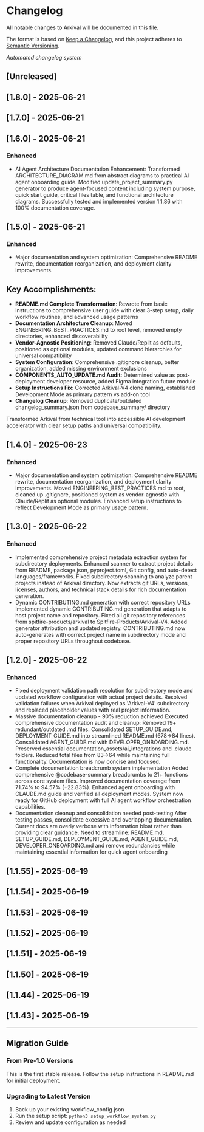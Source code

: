 # Changelog

All notable changes to Arkival will be documented in this file.

The format is based on [Keep a Changelog](https://keepachangelog.com/en/1.0.0/),
and this project adheres to [Semantic Versioning](https://semver.org/spec/v2.0.0.html).

*Automated changelog system*

## [Unreleased]

## [1.8.0] - 2025-06-21

## [1.7.0] - 2025-06-21

## [1.6.0] - 2025-06-21

### Enhanced
- AI Agent Architecture Documentation Enhancement: Transformed ARCHITECTURE_DIAGRAM.md from abstract diagrams to practical AI agent onboarding guide. Modified update_project_summary.py generator to produce agent-focused content including system purpose, quick start guide, critical files table, and functional architecture diagrams. Successfully tested and implemented version 1.1.86 with 100% documentation coverage.

## [1.5.0] - 2025-06-21

### Enhanced
- Major documentation and system optimization: Comprehensive README rewrite, documentation reorganization, and deployment clarity improvements. 

## Key Accomplishments:
- **README.md Complete Transformation**: Rewrote from basic instructions to comprehensive user guide with clear 3-step setup, daily workflow routines, and advanced usage patterns
- **Documentation Architecture Cleanup**: Moved ENGINEERING_BEST_PRACTICES.md to root level, removed empty directories, enhanced discoverability  
- **Vendor-Agnostic Positioning**: Removed Claude/Replit as defaults, positioned as optional modules, updated command hierarchies for universal compatibility
- **System Configuration**: Comprehensive .gitignore cleanup, better organization, added missing environment exclusions
- **COMPONENTS_AUTO_UPDATE.md Audit**: Determined value as post-deployment developer resource, added Figma integration future module
- **Setup Instructions Fix**: Corrected Arkival-V4 clone naming, established Development Mode as primary pattern vs add-on tool
- **Changelog Cleanup**: Removed duplicate/outdated changelog_summary.json from codebase_summary/ directory

Transformed Arkival from technical tool into accessible AI development accelerator with clear setup paths and universal compatibility.

## [1.4.0] - 2025-06-23

### Enhanced
- Major documentation and system optimization: Comprehensive README rewrite, documentation reorganization, and deployment clarity improvements. Moved ENGINEERING_BEST_PRACTICES.md to root, cleaned up .gitignore, positioned system as vendor-agnostic with Claude/Replit as optional modules. Enhanced setup instructions to reflect Development Mode as primary usage pattern.

## [1.3.0] - 2025-06-22

### Enhanced
- Implemented comprehensive project metadata extraction system for subdirectory deployments. Enhanced scanner to extract project details from README, package.json, pyproject.toml, Git config, and auto-detect languages/frameworks. Fixed subdirectory scanning to analyze parent projects instead of Arkival directory. Now extracts git URLs, versions, licenses, authors, and technical stack details for rich documentation generation.
- Dynamic CONTRIBUTING.md generation with correct repository URLs
  Implemented dynamic CONTRIBUTING.md generation that adapts to host project name and repository. Fixed all git repository references from spitfire-products/arkival to Spitfire-Products/Arkival-V4. Added generator attribution and updated registry. CONTRIBUTING.md now auto-generates with correct project name in subdirectory mode and proper repository URLs throughout codebase.

## [1.2.0] - 2025-06-22

### Enhanced
- Fixed deployment validation path resolution for subdirectory mode and updated workflow configuration with actual project details. Resolved validation failures when Arkival deployed as 'Arkival-V4' subdirectory and replaced placeholder values with real project information.
- Massive documentation cleanup - 90% reduction achieved
  Executed comprehensive documentation audit and cleanup: Removed 19+ redundant/outdated .md files. Consolidated SETUP_GUIDE.md, DEPLOYMENT_GUIDE.md into streamlined README.md (678→84 lines). Consolidated AGENT_GUIDE.md with DEVELOPER_ONBOARDING.md. Preserved essential documentation_assets/ai_integrations and .claude folders. Reduced total files from 83→64 while maintaining full functionality. Documentation is now concise and focused.
- Complete documentation breadcrumb system implementation
  Added comprehensive @codebase-summary breadcrumbs to 21+ functions across core system files. Improved documentation coverage from 71.74% to 94.57% (+22.83%). Enhanced agent onboarding with CLAUDE.md guide and verified all deployment modes. System now ready for GitHub deployment with full AI agent workflow orchestration capabilities.
- Documentation cleanup and consolidation needed post-testing
  After testing passes, consolidate excessive and overlapping documentation. Current docs are overly verbose with information bloat rather than providing clear guidance. Need to streamline: README.md, SETUP_GUIDE.md, DEPLOYMENT_GUIDE.md, AGENT_GUIDE.md, DEVELOPER_ONBOARDING.md and remove redundancies while maintaining essential information for quick agent onboarding

## [1.1.55] - 2025-06-19

## [1.1.54] - 2025-06-19

## [1.1.53] - 2025-06-19

## [1.1.52] - 2025-06-19

## [1.1.51] - 2025-06-19

## [1.1.50] - 2025-06-19

## [1.1.44] - 2025-06-19

## [1.1.43] - 2025-06-19

---

## Migration Guide

### From Pre-1.0 Versions
This is the first stable release. Follow the setup instructions in README.md for initial deployment.

### Upgrading to Latest Version
1. Back up your existing workflow_config.json
2. Run the setup script: `python3 setup_workflow_system.py`
3. Review and update configuration as needed